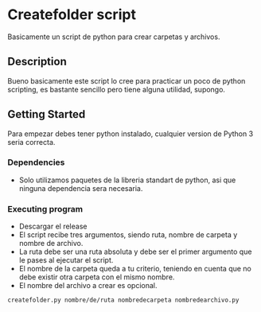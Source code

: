 # Createfolder script

Basicamente un script de python para crear carpetas y archivos.

## Description

Bueno basicamente este script lo cree para practicar un poco de python scripting, es bastante sencillo pero tiene alguna utilidad, supongo.

## Getting Started

Para empezar debes tener python instalado, cualquier version de Python 3 seria correcta.

### Dependencies

* Solo utilizamos paquetes de la libreria standart de python, asi que ninguna dependencia sera necesaria.

### Executing program

* Descargar el release
* El script recibe tres argumentos, siendo ruta, nombre de carpeta y nombre de archivo.
* La ruta debe ser una ruta absoluta y debe ser el primer argumento que le pases al ejecutar el script.
* El nombre de la carpeta queda a tu criterio, teniendo en cuenta que no debe existir otra carpeta con el mismo nombre.
* El nombre del archivo a crear es opcional.
```
createfolder.py nombre/de/ruta nombredecarpeta nombredearchivo.py
```

